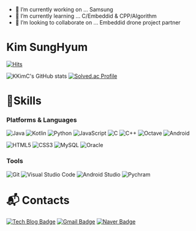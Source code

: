 - 🔭 I’m currently working on ... Samsung
- 🌱 I’m currently learning ... C/Embeddid & CPP/Algorithm
- 👯 I’m looking to collaborate on ... Embeddid drone project partner

# Kim SungHyum 

[![Hits](https://hits.seeyoufarm.com/api/count/incr/badge.svg?url=https%3A%2F%2Fgithub.com%2FKKimC&count_bg=%237086E7&title_bg=%233447CB&icon=&icon_color=%23E7E7E7&title=hits&edge_flat=false)](https://hits.seeyoufarm.com)

![KKimC's GitHub stats](https://github-readme-stats.vercel.app/api?username=KKimC&show_icons=true&theme=cobalt)
[![Solved.ac Profile](http://mazassumnida.wtf/api/v2/generate_badge?boj=nsn04116)](https://solved.ac/nsn04116/)
# 💪Skills
### Platforms & Languages
![Java](https://img.shields.io/badge/Java-007396.svg?&style=for-the-badge&logo=Java&logoColor=white)
![Kotlin](https://img.shields.io/badge/Kotlin-7F52FF.svg?&style=for-the-badge&logo=Kotlin&logoColor=white)
![Python](https://img.shields.io/badge/Python-3776AB.svg?&style=for-the-badge&logo=Python&logoColor=white)
![JavaScript](https://img.shields.io/badge/JavaScript-F7DF1E.svg?&style=for-the-badge&logo=JavaScript&logoColor=white)
![C](https://img.shields.io/badge/C-A8B9CC.svg?&style=for-the-badge&logo=C&logoColor=white)
![C++](https://img.shields.io/badge/CPP-00599C.svg?&style=for-the-badge&logo=cplusplus&logoColor=white)
![Octave](https://img.shields.io/badge/Octave-0790C0.svg?&style=for-the-badge&logo=Octave&logoColor=white)
![Android](https://img.shields.io/badge/Android-3DDC84.svg?&style=for-the-badge&logo=Android&logoColor=white)


![HTML5](https://img.shields.io/badge/HTML5-E34F26.svg?&style=for-the-badge&logo=HTML5&logoColor=white)
![CSS3](https://img.shields.io/badge/CSS3-1572B6.svg?&style=for-the-badge&logo=CSS3&logoColor=white)
![MySQL](https://img.shields.io/badge/MySQL-4479A1.svg?&style=for-the-badge&logo=MySQL&logoColor=white)
![Oracle](https://img.shields.io/badge/Oracle-F80000.svg?&style=for-the-badge&logo=Oracle&logoColor=white)

### Tools
![Git](https://img.shields.io/badge/Git-F05032.svg?&style=for-the-badge&logo=Git&logoColor=white)
![Visual Studio Code](https://img.shields.io/badge/Visual%20Studio%20Code-007ACC.svg?&style=for-the-badge&logo=Visual%20Studio%20Code&logoColor=white)
![Android Studio](https://img.shields.io/badge/Android%20Studio-3DDC84.svg?&style=for-the-badge&logo=Android%20Studio&logoColor=white)
![Pychram](https://img.shields.io/badge/Pycharm-000000.svg?&style=for-the-badge&logo=Android%20Studio&logoColor=white)
 
# :mailbox_with_mail: Contacts
[![Tech Blog Badge](http://img.shields.io/badge/Blog-black?style=flat-square&logo=Tistory&link=https://physicstocom.tistory.com/)](https://physicstocom.tistory.com/)
[![Gmail Badge](https://img.shields.io/badge/Gmail-d14836?style=flat-square&logo=Gmail&logoColor=white&link=mailto:coderksh@gmail.com)](mailto:coderksh@gmail.com)
[![Naver Badge](https://img.shields.io/badge/Naver-03C75A?style=flat-square&logo=Naver&logoColor=white&link=mailto:rla04116@naver.com)](mailto:nsn04116@naver.com)
